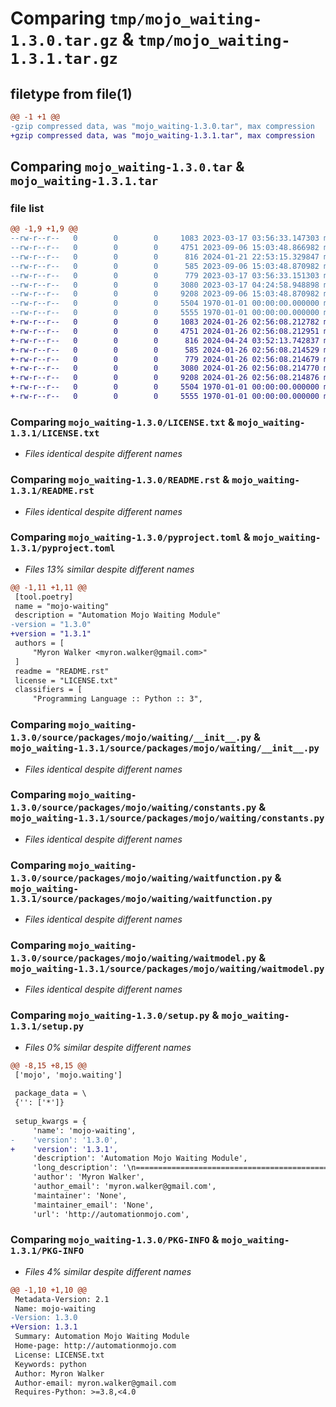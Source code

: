 # Comparing `tmp/mojo_waiting-1.3.0.tar.gz` & `tmp/mojo_waiting-1.3.1.tar.gz`

## filetype from file(1)

```diff
@@ -1 +1 @@
-gzip compressed data, was "mojo_waiting-1.3.0.tar", max compression
+gzip compressed data, was "mojo_waiting-1.3.1.tar", max compression
```

## Comparing `mojo_waiting-1.3.0.tar` & `mojo_waiting-1.3.1.tar`

### file list

```diff
@@ -1,9 +1,9 @@
--rw-r--r--   0        0        0     1083 2023-03-17 03:56:33.147303 mojo_waiting-1.3.0/LICENSE.txt
--rw-r--r--   0        0        0     4751 2023-09-06 15:03:48.866982 mojo_waiting-1.3.0/README.rst
--rw-r--r--   0        0        0      816 2024-01-21 22:53:15.329847 mojo_waiting-1.3.0/pyproject.toml
--rw-r--r--   0        0        0      585 2023-09-06 15:03:48.870982 mojo_waiting-1.3.0/source/packages/mojo/waiting/__init__.py
--rw-r--r--   0        0        0      779 2023-03-17 03:56:33.151303 mojo_waiting-1.3.0/source/packages/mojo/waiting/constants.py
--rw-r--r--   0        0        0     3080 2023-03-17 04:24:58.948898 mojo_waiting-1.3.0/source/packages/mojo/waiting/waitfunction.py
--rw-r--r--   0        0        0     9208 2023-09-06 15:03:48.870982 mojo_waiting-1.3.0/source/packages/mojo/waiting/waitmodel.py
--rw-r--r--   0        0        0     5504 1970-01-01 00:00:00.000000 mojo_waiting-1.3.0/setup.py
--rw-r--r--   0        0        0     5555 1970-01-01 00:00:00.000000 mojo_waiting-1.3.0/PKG-INFO
+-rw-r--r--   0        0        0     1083 2024-01-26 02:56:08.212782 mojo_waiting-1.3.1/LICENSE.txt
+-rw-r--r--   0        0        0     4751 2024-01-26 02:56:08.212951 mojo_waiting-1.3.1/README.rst
+-rw-r--r--   0        0        0      816 2024-04-24 03:52:13.742837 mojo_waiting-1.3.1/pyproject.toml
+-rw-r--r--   0        0        0      585 2024-01-26 02:56:08.214529 mojo_waiting-1.3.1/source/packages/mojo/waiting/__init__.py
+-rw-r--r--   0        0        0      779 2024-01-26 02:56:08.214679 mojo_waiting-1.3.1/source/packages/mojo/waiting/constants.py
+-rw-r--r--   0        0        0     3080 2024-01-26 02:56:08.214770 mojo_waiting-1.3.1/source/packages/mojo/waiting/waitfunction.py
+-rw-r--r--   0        0        0     9208 2024-01-26 02:56:08.214876 mojo_waiting-1.3.1/source/packages/mojo/waiting/waitmodel.py
+-rw-r--r--   0        0        0     5504 1970-01-01 00:00:00.000000 mojo_waiting-1.3.1/setup.py
+-rw-r--r--   0        0        0     5555 1970-01-01 00:00:00.000000 mojo_waiting-1.3.1/PKG-INFO
```

### Comparing `mojo_waiting-1.3.0/LICENSE.txt` & `mojo_waiting-1.3.1/LICENSE.txt`

 * *Files identical despite different names*

### Comparing `mojo_waiting-1.3.0/README.rst` & `mojo_waiting-1.3.1/README.rst`

 * *Files identical despite different names*

### Comparing `mojo_waiting-1.3.0/pyproject.toml` & `mojo_waiting-1.3.1/pyproject.toml`

 * *Files 13% similar despite different names*

```diff
@@ -1,11 +1,11 @@
 [tool.poetry]
 name = "mojo-waiting"
 description = "Automation Mojo Waiting Module"
-version = "1.3.0"
+version = "1.3.1"
 authors = [
     "Myron Walker <myron.walker@gmail.com>"
 ]
 readme = "README.rst"
 license = "LICENSE.txt"
 classifiers = [
     "Programming Language :: Python :: 3",
```

### Comparing `mojo_waiting-1.3.0/source/packages/mojo/waiting/__init__.py` & `mojo_waiting-1.3.1/source/packages/mojo/waiting/__init__.py`

 * *Files identical despite different names*

### Comparing `mojo_waiting-1.3.0/source/packages/mojo/waiting/constants.py` & `mojo_waiting-1.3.1/source/packages/mojo/waiting/constants.py`

 * *Files identical despite different names*

### Comparing `mojo_waiting-1.3.0/source/packages/mojo/waiting/waitfunction.py` & `mojo_waiting-1.3.1/source/packages/mojo/waiting/waitfunction.py`

 * *Files identical despite different names*

### Comparing `mojo_waiting-1.3.0/source/packages/mojo/waiting/waitmodel.py` & `mojo_waiting-1.3.1/source/packages/mojo/waiting/waitmodel.py`

 * *Files identical despite different names*

### Comparing `mojo_waiting-1.3.0/setup.py` & `mojo_waiting-1.3.1/setup.py`

 * *Files 0% similar despite different names*

```diff
@@ -8,15 +8,15 @@
 ['mojo', 'mojo.waiting']
 
 package_data = \
 {'': ['*']}
 
 setup_kwargs = {
     'name': 'mojo-waiting',
-    'version': '1.3.0',
+    'version': '1.3.1',
     'description': 'Automation Mojo Waiting Module',
     'long_description': '\n=============================================\nAutomation Mojo Waiting Module - mojo-waiting\n=============================================\n\nThis package provides support for enhanced context based waiting.  This module will greatly enhance the\ninformation presented when a wait timeout occurs.  Wait contexts are particularly useful for distributed\nautomation.  Distributed automation scenarios required lots of wait loops in order wait for the effects\nof an effect to distributed throughout the distributed system.\n\nThe waiting code patterns used are designed to present the best results in test stacktraces presented\nwhen a wait fails.  This makes the `mojo.waiting` module perfect for use with\ntest frameworks such as `pytest` and `testplus` that show code context in the error\nreport stack traces.\n\nAnother important aspect of the `mojo.waiting` module is that it uses `datetime`\ntimestamps and `timespan` for lengths of time so timeouts in error reporting are easier\nto interpret.\n\n.. code::\n\n    Traceback (most recent call last):\n    File "/home/myron/repos/mojo.waiting/source/tests/test_wait_for_it.py", line 97, in test_basic_wait_for_it_timeout\n        future.result()\n    File "/usr/lib/python3.10/concurrent/futures/_base.py", line 451, in result\n        return self.__get_result()\n    File "/usr/lib/python3.10/concurrent/futures/_base.py", line 403, in __get_result\n        raise self._exception\n    File "/usr/lib/python3.10/concurrent/futures/thread.py", line 58, in run\n        result = self.fn(*self.args, **self.kwargs)\n    File "/home/myron/repos/mojo.waiting/source/tests/test_wait_for_it.py", line 88, in wait_task\n        ctxwait.wait_for_it(wait_helper, interval=.5, timeout=2)\n    File "/home/myron/repos/mojo.waiting/source/packages/ctxwait/waiting.py", line 103, in wait_for_it\n        raise toerr\n    TimeoutError: Timeout waiting for \'wait_helper\':\n        timeout=2 start_time=2023-03-13 14:57:29.860302, end_time=2023-03-13 14:57:31.860302 now_time=2023-03-13 14:57:31.863681 time_diff=0:00:02.003379\n\n\nThe following is an example of how the `mojo.waiting` module is used.\n\n.. code:: python\n\n    from ctxwait import WaitContext, wait_for_it\n\n    def some_wait_helper(wctx: WaitContext):\n        finished = False\n\n        // TODO: Check if something is finished, the code and variables used\n        //       here will show up in any tracebacks from pytest or testplus\n        //       because the timeout is being raised in the appropriate scope.\n\n        if not finished and wctx.final_attempt:\n            whatfor = "Test timeout"\n            toerr = wctx.create_timeout(whatfor)\n            raise toerr\n\n        return finished\n\n    wait_for_it(some_wait_helper)\n\n\nThe `wait_for_it` method has many different parameters that can be used to override the\nbehavior of the wait loop.\n\n.. code:: python\n\n    def wait_for_it(looper: WaitCallback, *largs, what_for: Optional[str]=None, delay: float=DEFAULT_WAIT_DELAY,\n                interval: float=DEFAULT_WAIT_INTERVAL, timeout: float=DEFAULT_WAIT_TIMEOUT,\n                lkwargs: Dict[Any, Any]={}, wctx: Optional[WaitContext]=None):\n        """\n            Provides for convenient mechanism to wait for criteria to be met before proceeding.\n\n            :param looper: A callback method that is repeatedly called while it returns `False` up-to\n                        the end of a timeout period, and that will return `True` if a waited on\n                        condition is met prior to a timeout condition being met.\n            :param largs: Arguements to pass to the looper callback function.\n            :param what_for: A breif description of what is being waited for.\n            :param delay: An initial time delay to consume before beginning the waiting process.\n            :param interval: A period of time to delay between rechecks of the wait conditon\n            :param timeout: The maximum period of time in seconds that should be waited before timing out.\n            :param lkwargs: Additional keyword arguments to pass to the looper function\n\n            :raises TimeoutError: A timeout error with details around the wait condition.\n\n            ..note: The \'delay\', \'interval\' and \'timeout\' parameters will be ignored if the \'wctx\' parameter\n                    is passed as the wctx (WaitContext) parameter includes these values with it.\n        """\n        ...\n\nThe `wait_for_it` function must be passed a method that follows the `WaitCallback` protocol.  The function\ncan have variable arguments and keyword arguements but the first parameter to the `WaitCallback` method\nmust be a `WaitContext` object.\n\n==========\nReferences\n==========\n\n- `User Guide <userguide/userguide.rst>`_\n- `Coding Standards <userguide/10-00-coding-standards.rst>`_\n\n',
     'author': 'Myron Walker',
     'author_email': 'myron.walker@gmail.com',
     'maintainer': 'None',
     'maintainer_email': 'None',
     'url': 'http://automationmojo.com',
```

### Comparing `mojo_waiting-1.3.0/PKG-INFO` & `mojo_waiting-1.3.1/PKG-INFO`

 * *Files 4% similar despite different names*

```diff
@@ -1,10 +1,10 @@
 Metadata-Version: 2.1
 Name: mojo-waiting
-Version: 1.3.0
+Version: 1.3.1
 Summary: Automation Mojo Waiting Module
 Home-page: http://automationmojo.com
 License: LICENSE.txt
 Keywords: python
 Author: Myron Walker
 Author-email: myron.walker@gmail.com
 Requires-Python: >=3.8,<4.0
```

